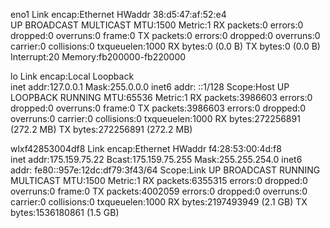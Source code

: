 eno1      Link encap:Ethernet  HWaddr 38:d5:47:af:52:e4  
          UP BROADCAST MULTICAST  MTU:1500  Metric:1
          RX packets:0 errors:0 dropped:0 overruns:0 frame:0
          TX packets:0 errors:0 dropped:0 overruns:0 carrier:0
          collisions:0 txqueuelen:1000 
          RX bytes:0 (0.0 B)  TX bytes:0 (0.0 B)
          Interrupt:20 Memory:fb200000-fb220000 

lo        Link encap:Local Loopback  
          inet addr:127.0.0.1  Mask:255.0.0.0
          inet6 addr: ::1/128 Scope:Host
          UP LOOPBACK RUNNING  MTU:65536  Metric:1
          RX packets:3986603 errors:0 dropped:0 overruns:0 frame:0
          TX packets:3986603 errors:0 dropped:0 overruns:0 carrier:0
          collisions:0 txqueuelen:1000 
          RX bytes:272256891 (272.2 MB)  TX bytes:272256891 (272.2 MB)

wlxf42853004df8 Link encap:Ethernet  HWaddr f4:28:53:00:4d:f8  
          inet addr:175.159.75.22  Bcast:175.159.75.255  Mask:255.255.254.0
          inet6 addr: fe80::957e:12dc:df79:3f43/64 Scope:Link
          UP BROADCAST RUNNING MULTICAST  MTU:1500  Metric:1
          RX packets:6355315 errors:0 dropped:0 overruns:0 frame:0
          TX packets:4002059 errors:0 dropped:0 overruns:0 carrier:0
          collisions:0 txqueuelen:1000 
          RX bytes:2197493949 (2.1 GB)  TX bytes:1536180861 (1.5 GB)

